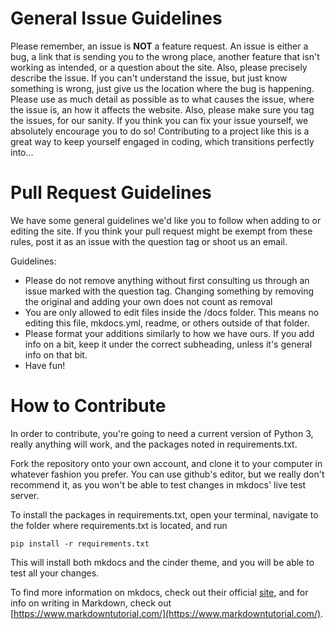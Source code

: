 # General Issue Guidelines

Please remember, an issue is **NOT** a feature request.
An issue is either a bug, a link that is sending you to the wrong place, another feature that isn't working as intended, or a question about the site.
Also, please precisely describe the issue.
If you can't understand the issue, but just know something is wrong, just give us the location where the bug is happening.
Please use as much detail as possible as to what causes the issue, where the issue is, an how it affects the website.
Also, please make sure you tag the issues, for our sanity.
If you think you can fix your issue yourself, we absolutely encourage you to do so!
Contributing to a project like this is a great way to keep yourself engaged in coding, which transitions perfectly into...

# Pull Request Guidelines

We have some general guidelines we'd like you to follow when adding to or editing the site.
If you think your pull request might be exempt from these rules, post it as an issue with the question tag or shoot us an email.

Guidelines:

* Please do not remove anything without first consulting us through an issue marked with the question tag. Changing something by removing the original and adding your own does not count as removal
* You are only allowed to edit files inside the /docs folder. This means no editing this file, mkdocs.yml, readme, or others outside of that folder.
* Please format your additions similarly to how we have ours. If you add info on a bit, keep it under the correct subheading, unless it's general info on that bit.
* Have fun!

# How to Contribute

In order to contribute, you're going to need a current version of Python 3, really anything will work, and the packages noted in requirements.txt.

Fork the repository onto your own account, and clone it to your computer in whatever fashion you prefer.
You can use github's editor, but we really don't recommend it, as you won't be able to test changes in mkdocs' live test server.

To install the packages in requirements.txt, open your terminal, navigate to the folder where requirements.txt is located, and run

`pip install -r requirements.txt` 

This will install both mkdocs and the cinder theme, and you will be able to test all your changes.

To find more information on mkdocs, check out their official [site](https://www.mkdocs.org/), and for info on writing in Markdown, check out [https://www.markdowntutorial.com/](https://www.markdowntutorial.com/).